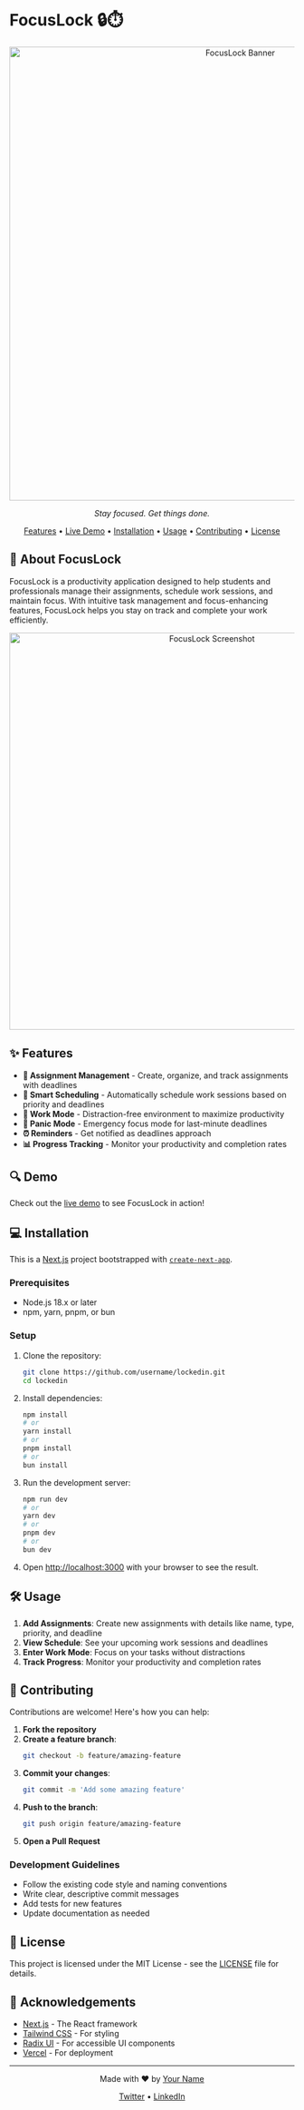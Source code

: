 # FocusLock 🔒⏱️

<div align="center">
  <img src="https://raw.githubusercontent.com/username/lockedin/main/public/focuslock-banner.png" alt="FocusLock Banner" width="800px" />
  
  <p><em>Stay focused. Get things done.</em></p>

  <p>
    <a href="#features">Features</a> •
    <a href="#demo">Live Demo</a> •
    <a href="#installation">Installation</a> •
    <a href="#usage">Usage</a> •
    <a href="#contributing">Contributing</a> •
    <a href="#license">License</a>
  </p>
</div>

## 🚀 About FocusLock

FocusLock is a productivity application designed to help students and professionals manage their assignments, schedule work sessions, and maintain focus. With intuitive task management and focus-enhancing features, FocusLock helps you stay on track and complete your work efficiently.

<div align="center">
  <img src="https://raw.githubusercontent.com/username/lockedin/main/public/app-screenshot.png" alt="FocusLock Screenshot" width="700px" />
</div>

## ✨ Features

- **📝 Assignment Management** - Create, organize, and track assignments with deadlines
- **📅 Smart Scheduling** - Automatically schedule work sessions based on priority and deadlines
- **🧠 Work Mode** - Distraction-free environment to maximize productivity
- **🚨 Panic Mode** - Emergency focus mode for last-minute deadlines
- **⏰ Reminders** - Get notified as deadlines approach
- **📊 Progress Tracking** - Monitor your productivity and completion rates

## 🔍 Demo

Check out the [live demo](https://focuslock.vercel.app) to see FocusLock in action!

## 💻 Installation

This is a [Next.js](https://nextjs.org) project bootstrapped with [`create-next-app`](https://nextjs.org/docs/app/api-reference/cli/create-next-app).

### Prerequisites

- Node.js 18.x or later
- npm, yarn, pnpm, or bun

### Setup

1. Clone the repository:
   ```bash
   git clone https://github.com/username/lockedin.git
   cd lockedin
   ```

2. Install dependencies:
   ```bash
   npm install
   # or
   yarn install
   # or
   pnpm install
   # or
   bun install
   ```

3. Run the development server:
   ```bash
   npm run dev
   # or
   yarn dev
   # or
   pnpm dev
   # or
   bun dev
   ```

4. Open [http://localhost:3000](http://localhost:3000) with your browser to see the result.

## 🛠️ Usage

1. **Add Assignments**: Create new assignments with details like name, type, priority, and deadline
2. **View Schedule**: See your upcoming work sessions and deadlines
3. **Enter Work Mode**: Focus on your tasks without distractions
4. **Track Progress**: Monitor your productivity and completion rates

## 🤝 Contributing

Contributions are welcome! Here's how you can help:

1. **Fork the repository**
2. **Create a feature branch**:
   ```bash
   git checkout -b feature/amazing-feature
   ```
3. **Commit your changes**:
   ```bash
   git commit -m 'Add some amazing feature'
   ```
4. **Push to the branch**:
   ```bash
   git push origin feature/amazing-feature
   ```
5. **Open a Pull Request**

### Development Guidelines

- Follow the existing code style and naming conventions
- Write clear, descriptive commit messages
- Add tests for new features
- Update documentation as needed

## 📄 License

This project is licensed under the MIT License - see the [LICENSE](LICENSE) file for details.

## 🙏 Acknowledgements

- [Next.js](https://nextjs.org) - The React framework
- [Tailwind CSS](https://tailwindcss.com) - For styling
- [Radix UI](https://www.radix-ui.com) - For accessible UI components
- [Vercel](https://vercel.com) - For deployment

---

<div align="center">
  <p>Made with ❤️ by <a href="https://github.com/username">Your Name</a></p>
  <p>
    <a href="https://twitter.com/yourusername">Twitter</a> •
    <a href="https://linkedin.com/in/yourusername">LinkedIn</a>
  </p>
</div>
